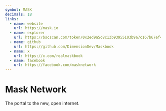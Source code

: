 ```yaml
---
symbol: MASK
decimals: 18
links:
  - name: website
    url: https://mask.io
  - name: explorer
    url: https://bscscan.com/token/0x2ed9a5c8c13b93955103b9a7c167b67ef4d568a3
  - name: github
    url: https://github.com/DimensionDev/Maskbook
  - name: x
    url: https://x.com/realmaskbook
  - name: facebook
    url: https://facebook.com/masknetwork
---
```


# Mask Network

The portal to the new, open internet.
